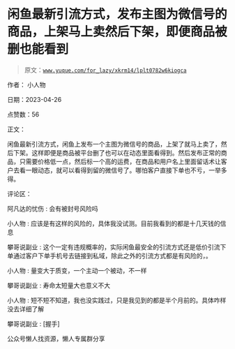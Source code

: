 # 闲鱼最新引流方式，发布主图为微信号的商品，上架马上卖然后下架，即便商品被删也能看到

> 原文：[`www.yuque.com/for_lazy/xkrm14/lplt0782w6kiogca`](https://www.yuque.com/for_lazy/xkrm14/lplt0782w6kiogca)

作者： 小人物

日期：2023-04-26

点赞数：56

正文：

闲鱼最新引流方式，闲鱼上发布一个主图为微信号的商品，上架了就马上卖了，然后下架。这样即便是商品被平台删了也可以在动态里面看得到。然后发布正常的商品，只需要价格低一点，然后标一个高的运费，在商品和用户名上里面留话术让客户去看一眼动态，就可以看得到留的微信号了。哪怕客户直接下单也不亏，一举多得。

评论区：

阿凡达的忧伤 : 会有被封号风险吗

小人物 : 应该是有这样的风险的，具体我没试测。目前我看到的都是十几天钱的信息

攀哥说副业 : 这个一定有违规概率的，实际闲鱼最安全的引流方式还是低价引流下单通过客户下单手机号去链接到私域，除此之外的引流方式都是有风险的，。

小人物 : 量变大于质变，一个主动一个被动，不一样

攀哥说副业 : 寿命太短量大也意义不大

小人物 : 短不短不知道，我也没实践过，只是我见到的都是半个月前的。具体咋样没去详细了解

攀哥说副业 : [握手]

公众号懒人找资源，懒人专属群分享

